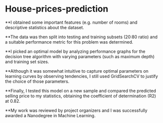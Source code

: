 # House-prices-prediction

**I obtained some important features (e.g. number of rooms) and descriptive statistics about the dataset.

**The data was then split into testing and training subsets (20:80 ratio) and a suitable performance metric for this problem was determined. 

**I picked an optimal model by analyzing performance graphs for the decision tree algorithm with varying parameters (such as maximum depth) and training set sizes.

**Although it was somewhat intuitive to capture optimal parameters on learning curves by observing tendencies, I still used GridSearchCV to justify the choice of those parameters. 

**Finally, I tested this model on a new sample and compared the predicted selling price to my statistics, obtaining the coefficient of determination (R2) at 0.82. 

**My work was reviewed by project organizers and I was successfully awarded a Nanodegree in Machine Learning. 
